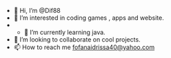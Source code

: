 - 👋 Hi, I’m @Dif88
- 👀 I’m interested in  coding games , apps and website.
- - 🌱 I’m currently learning  java.
- 💞️ I’m looking to collaborate on  cool projects.
- 📫 How to reach me  fofanaidrissa40@yahoo.com
<!---
Dif88/Dif88 is a ✨ special ✨ repository because its `README.md` (this file) appears on your GitHub profile.
You can click the Preview link to take a look at your changes.
--->
